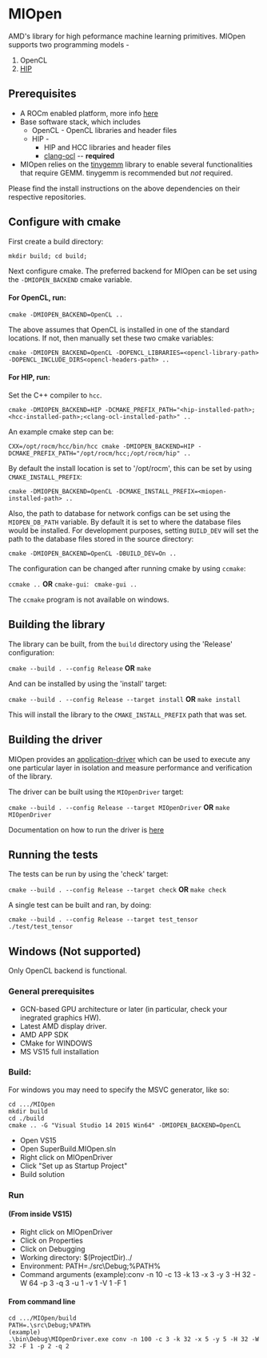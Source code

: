 # MIOpen

AMD's library for high peformance machine learning primitives. MIOpen supports two programming models - 
1. OpenCL 
2. [HIP](https://github.com/RadeonOpenCompute/HIP)


## Prerequisites
* A ROCm enabled platform, more info [here](https://rocm.github.io/install.html)
* Base software stack, which includes
  * OpenCL - OpenCL libraries and header files
  * HIP - 
    * HIP and HCC libraries and header files
    * [clang-ocl](https://github.com/RadeonOpenCompute/clang-ocl) -- **required**
* MIOpen relies on the [tinygemm](https://github.com/RadeonOpenCompute/tinygemm) library to enable several functionalities that require GEMM. tinygemm is recommended but *not* required.

Please find the install instructions on the above dependencies on their respective repositories.

## Configure with cmake

First create a build directory:

```
mkdir build; cd build;
```

Next configure cmake. The preferred backend for MIOpen can be set using the `-DMIOPEN_BACKEND` cmake variable. 

#### For OpenCL, run:

```
cmake -DMIOPEN_BACKEND=OpenCL ..
```

The above assumes that OpenCL is installed in one of the standard locations. If not, then manually set these two cmake variables: 

```
cmake -DMIOPEN_BACKEND=OpenCL -DOPENCL_LIBRARIES=<opencl-library-path> -DOPENCL_INCLUDE_DIRS<opencl-headers-path> ..
```

#### For HIP, run:

Set the C++ compiler to `hcc`.
```
cmake -DMIOPEN_BACKEND=HIP -DCMAKE_PREFIX_PATH="<hip-installed-path>;<hcc-installed-path>;<clang-ocl-installed-path>" ..
```
An example cmake step can be:
```
CXX=/opt/rocm/hcc/bin/hcc cmake -DMIOPEN_BACKEND=HIP -DCMAKE_PREFIX_PATH="/opt/rocm/hcc;/opt/rocm/hip" ..
```

By default the install location is set to '/opt/rocm', this can be set by using `CMAKE_INSTALL_PREFIX`:

```
cmake -DMIOPEN_BACKEND=OpenCL -DCMAKE_INSTALL_PREFIX=<miopen-installed-path> ..
```

Also, the path to database for network configs can be set using the `MIOPEN_DB_PATH` variable. By default it is set to where the database files would be installed. For development purposes, setting `BUILD_DEV` will set the path to the database files stored in the source directory:

```
cmake -DMIOPEN_BACKEND=OpenCL -DBUILD_DEV=On ..
```

The configuration can be changed after running cmake by using `ccmake`:

` ccmake .. ` **OR** `cmake-gui`: ` cmake-gui ..`

The `ccmake` program is not available on windows.

## Building the library

The library can be built, from the `build` directory using the 'Release' configuration:

` cmake --build . --config Release ` **OR** ` make `

And can be installed by using the 'install' target:

` cmake --build . --config Release --target install ` **OR** ` make install `

This will install the library to the `CMAKE_INSTALL_PREFIX` path that was set. 

## Building the driver

MIOpen provides an [application-driver](https://github.com/AMDComputeLibraries/MLOpen/tree/develop/driver) which can be used to execute any one particular layer in isolation and measure performance and verification of the library. 

The driver can be built using the `MIOpenDriver` target:

` cmake --build . --config Release --target MIOpenDriver ` **OR** ` make MIOpenDriver `

Documentation on how to run the driver is [here](https://github.com/AMDComputeLibraries/MLOpen/blob/develop/driver/README.md) 

## Running the tests

The tests can be run by using the 'check' target:

` cmake --build . --config Release --target check ` **OR** ` make check `

A single test can be built and ran, by doing:

```
cmake --build . --config Release --target test_tensor
./test/test_tensor
```

## Windows (Not supported)

Only OpenCL backend is functional.

### General prerequisites

* GCN-based GPU architecture or later (in particular, check your inegrated graphics HW).
* Latest AMD display driver.
* AMD APP SDK
* CMake for WINDOWS
* MS VS15 full installation

### Build:

For windows you may need to specify the MSVC generator, like so:

```
cd .../MIOpen
mkdir build
cd ./build
cmake .. -G "Visual Studio 14 2015 Win64" -DMIOPEN_BACKEND=OpenCL
```
* Open VS15
* Open SuperBuild.MIOpen.sln
* Right click on MIOpenDriver
* Click "Set up as Startup Project"
* Build solution

### Run 
#### (From inside VS15)
* Right click on MIOpenDriver
* Click on Properties
* Click on Debugging
* Working directory: $(ProjectDir)../
* Environment: PATH=./src\Debug;%PATH%
* Command arguments (example):conv -n 10 -c 13 -k 13 -x 3 -y 3 -H 32 -W 64 -p 3 -q 3 -u 1 -v 1 -V 1 -F 1

#### From command line
```
cd .../MIOpen/build
PATH=.\src\Debug;%PATH%
(example)
.\bin\Debug\MIOpenDriver.exe conv -n 100 -c 3 -k 32 -x 5 -y 5 -H 32 -W 32 -F 1 -p 2 -q 2
```
